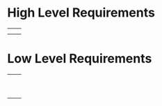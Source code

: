 # High Level Requirements
|   |   |
|--:|---|
|   |   |
|   |   |

# Low Level  Requirements
|   |   |
|--:|---|
|   |   |
|   |   |
|   |   |
|   |   |
|   |   |
|   |   |
|   |   |
|   |   |
|   |   |

